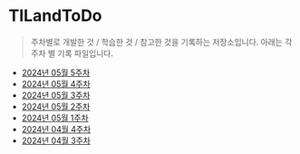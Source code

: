 # TILandToDo
> 주차별로 개발한 것 / 학습한 것 / 참고한 것을 기록하는 저장소입니다. 아래는 각 주차 별 기록 파일입니다.

- [2024년 05월 5주차](https://github.com/irishNoah/TILandToDo/blob/main/2024/2024-MONTH05-WEEK05(0527-0602).md)
- [2024년 05월 4주차](https://github.com/irishNoah/TILandToDo/blob/main/2024/2024-MONTH05-WEEK04(0520-0526).md)
- [2024년 05월 3주차](https://github.com/irishNoah/TILandToDo/blob/main/2024/2024-MONTH05-WEEK03(0513-0519).md)
- [2024년 05월 2주차](https://github.com/irishNoah/TILandToDo/blob/main/2024/2024-MONTH05-WEEK02(0506-0512).md)
- [2024년 05월 1주차](https://github.com/irishNoah/TILandToDo/blob/main/2024/2024-MONTH05-WEEK01(0429-0505).md)
- [2024년 04월 4주차](https://github.com/irishNoah/TILandToDo/blob/main/2024/2024-MONTH04-WEEK04(0422-0428).md)
- [2024년 04월 3주차](https://github.com/irishNoah/TILandToDo/blob/main/2024/2024-MONTH04-WEEK03(0415-0421).md)
